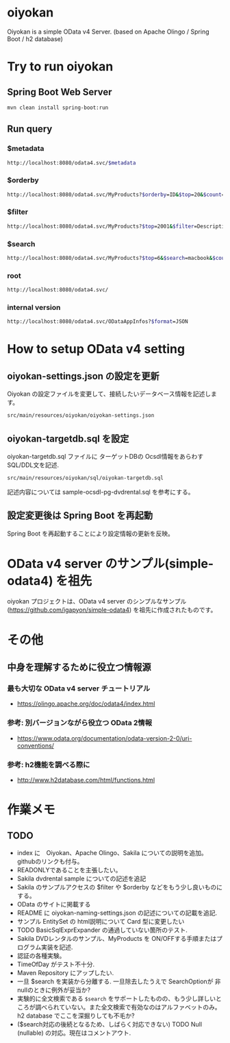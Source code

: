 # oiyokan

Oiyokan is a simple OData v4 Server. (based on Apache Olingo / Spring Boot / h2 database)

# Try to run oiyokan

## Spring Boot Web Server

```sh
mvn clean install spring-boot:run
```

## Run query

### $metadata

```sh
http://localhost:8080/odata4.svc/$metadata
```

### $orderby

```sh
http://localhost:8080/odata4.svc/MyProducts?$orderby=ID&$top=20&$count=true
```

### $filter

```sh
http://localhost:8080/odata4.svc/MyProducts?$top=2001&$filter=Description eq 'MacBook Pro (13-inch, 2020, Thunderbolt 3ポートx 4)' and ID eq 1.0&$count=true&$select=ID,Name
```

### $search

```sh
http://localhost:8080/odata4.svc/MyProducts?$top=6&$search=macbook&$count=true&$select=ID
```

### root

```sh
http://localhost:8080/odata4.svc/
```

### internal version

```sh
http://localhost:8080/odata4.svc/ODataAppInfos?$format=JSON
```

# How to setup OData v4 setting

## oiyokan-settings.json の設定を更新

Oiyokan の設定ファイルを変更して、接続したいデータベース情報を記述します。

```sh
src/main/resources/oiyokan/oiyokan-settings.json
```

## oiyokan-targetdb.sql を設定

oiyokan-targetdb.sql ファイルに ターゲットDBの Ocsdl情報をあらわす SQL/DDL文を記述.

```sh
src/main/resources/oiyokan/sql/oiyokan-targetdb.sql
```

記述内容については sample-ocsdl-pg-dvdrental.sql を参考にする。

## 設定変更後は Spring Boot を再起動

Spring Boot を再起動することにより設定情報の更新を反映。

# OData v4 server のサンプル(simple-odata4) を祖先

oiyokan プロジェクトは、OData v4 server のシンプルなサンプル(https://github.com/igapyon/simple-odata4) を祖先に作成されたものです。

# その他

## 中身を理解するために役立つ情報源

### 最も大切な OData v4 server チュートリアル

- https://olingo.apache.org/doc/odata4/index.html

### 参考: 別バージョンながら役立つ OData 2情報

- https://www.odata.org/documentation/odata-version-2-0/uri-conventions/

### 参考: h2機能を調べる際に

- http://www.h2database.com/html/functions.html

# 作業メモ

## TODO

- index に　Oiyokan、Apache Olingo、Sakila についての説明を追加。githubのリンクも付与。
- READONLYであることを主張したい。
- Sakila dvdrental sample についての記述を追記
- Sakila のサンプルアクセスの $filter や $orderby などをもう少し良いものにする。
- OData のサイトに掲載する
- README に oiyokan-naming-settings.json の記述についての記載を追記.
- サンプル EntitySet の html説明について Card 型に変更したい
- TODO BasicSqlExprExpander の通過していない箇所のテスト.
- Sakila DVDレンタルのサンプル、MyProducts を ON/OFFする手順またはプログラム実装を記述.
- 認証の各種実験。
- TimeOfDay がテスト不十分.
- Maven Repository にアップしたい.
- 一旦 $search を実装から分離する. 一旦除去したうえで SearchOptionが 非nullのときに例外が妥当か?
- 実験的に全文検索である `$search` をサポートしたものの、もう少し詳しいところが調べられていない。また全文検索で有効なのはアルファベットのみ。h2 database でここを深掘りしても不毛か?
- ($search対応の後続となるため、しばらく対応できない) TODO Null (nullable) の対応。現在はコメントアウト.
